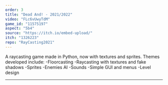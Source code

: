 ```yaml
---
order: 3
title: "Dead And! - 2021/2022"
video: "FLc6vUwyTdM"
game_id: "11575197"
aspect: "5b4"
source: "https://itch.io/embed-upload/"
itch: "1326223"
repo: "RayCasting2021"
---
```


A raycasting game made in Python, now with textures and sprites.
Themes developed include:
-Floorcasting
-Raycasting with textures and fake shadows
-Sprites
-Enemies AI
-Sounds
-Simple GUI and menus
-Level design

---
